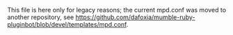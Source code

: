 This file is here only for legacy reasons; the current mpd.conf was moved to another repository, see https://github.com/dafoxia/mumble-ruby-pluginbot/blob/devel/templates/mpd.conf.
